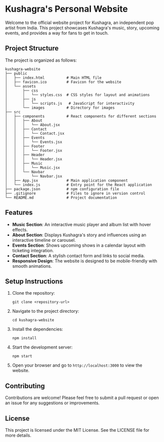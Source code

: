 # Kushagra's Personal Website

Welcome to the official website project for Kushagra, an independent pop artist from India. This project showcases Kushagra's music, story, upcoming events, and provides a way for fans to get in touch.

## Project Structure

The project is organized as follows:

```
kushagra-website
├── public
│   ├── index.html          # Main HTML file
│   ├── favicon.ico         # Favicon for the website
│   └── assets
│       ├── css
│       │   └── styles.css  # CSS styles for layout and animations
│       ├── js
│       │   └── scripts.js   # JavaScript for interactivity
│       └── images          # Directory for images
├── src
│   ├── components          # React components for different sections
│   │   ├── About
│   │   │   └── About.jsx
│   │   ├── Contact
│   │   │   └── Contact.jsx
│   │   ├── Events
│   │   │   └── Events.jsx
│   │   ├── Footer
│   │   │   └── Footer.jsx
│   │   ├── Header
│   │   │   └── Header.jsx
│   │   ├── Music
│   │   │   └── Music.jsx
│   │   └── Navbar
│   │       └── Navbar.jsx
│   ├── App.jsx             # Main application component
│   └── index.js            # Entry point for the React application
├── package.json            # npm configuration file
├── .gitignore              # Files to ignore in version control
└── README.md               # Project documentation
```

## Features

- **Music Section**: An interactive music player and album list with hover effects.
- **About Section**: Displays Kushagra's story and influences using an interactive timeline or carousel.
- **Events Section**: Shows upcoming shows in a calendar layout with ticketing integration.
- **Contact Section**: A stylish contact form and links to social media.
- **Responsive Design**: The website is designed to be mobile-friendly with smooth animations.

## Setup Instructions

1. Clone the repository:
   ```
   git clone <repository-url>
   ```

2. Navigate to the project directory:
   ```
   cd kushagra-website
   ```

3. Install the dependencies:
   ```
   npm install
   ```

4. Start the development server:
   ```
   npm start
   ```

5. Open your browser and go to `http://localhost:3000` to view the website.

## Contributing

Contributions are welcome! Please feel free to submit a pull request or open an issue for any suggestions or improvements.

## License

This project is licensed under the MIT License. See the LICENSE file for more details.